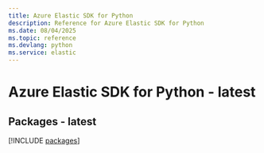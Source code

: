```yaml
---
title: Azure Elastic SDK for Python
description: Reference for Azure Elastic SDK for Python
ms.date: 08/04/2025
ms.topic: reference
ms.devlang: python
ms.service: elastic
---
```

# Azure Elastic SDK for Python - latest
## Packages - latest
[!INCLUDE [packages](elastic-index.md)]